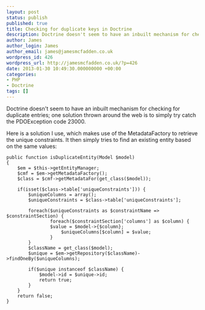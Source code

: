 ```yaml
---
layout: post
status: publish
published: true
title: Checking for duplicate keys in Doctrine
description: Doctrine doesn't seem to have an inbuilt mechanism for checking for duplicate entries; one solution thrown around the web is to simply try catch the PDOException code 23000.
author: James
author_login: James
author_email: james@jamesmcfadden.co.uk
wordpress_id: 426
wordpress_url: http://jamesmcfadden.co.uk/?p=426
date: 2013-01-30 10:49:30.000000000 +00:00
categories:
- PHP
- Doctrine
tags: []
---
```

Doctrine doesn't seem to have an inbuilt mechanism for checking for duplicate entries; one solution thrown around the web is to simply try catch the PDOException code 23000.

Here is a solution I use, which makes use of the MetadataFactory to retrieve the unique constraints. It then simply tries to find an existing entity based on the same values:

    public function isDuplicateEntity(Model $model) 
    {   
        $em = $this->getEntityManager;
        $cmf = $em->getMetadataFactory();
        $class = $cmf->getMetadataFor(get_class($model));
      
        if(isset($class->table['uniqueConstraints'])) {
            $uniqueColumns = array();
            $uniqueConstraints = $class->table['uniqueConstraints'];    
            
            foreach($uniqueConstraints as $constraintName => $constraintSection) {
                    foreach($constraintSection['columns'] as $column) {
                    $value = $model->{$column};
                        $uniqueColumns[$column] = $value;
                    }
            }
            $className = get_class($model);
            $unique = $em->getRepository($className)->findOneBy($uniqueColumns);
            
            if($unique instanceof $className) {
                $model->id = $unique->id;
                return true;
            }
        }
        return false;
    }
